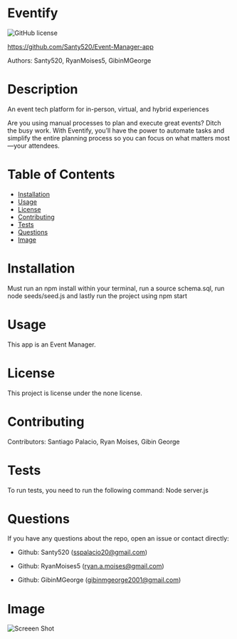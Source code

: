 
  # Eventify
  ![GitHub license](https://img.shields.io/badge/license-MIT-blue.svg)
  
  https://github.com/Santy520/Event-Manager-app 

  Authors: Santy520, RyanMoises5, GibinMGeorge
  
  # Description
  
 An event tech platform for in-person, virtual, and hybrid experiences

 Are you using manual processes to plan and execute great events? Ditch the busy work. With Eventify, you’ll have the power to automate tasks and simplify the entire planning process so you can focus on what matters most—your attendees. 
  
  # Table of Contents 
  
  * [Installation](#installation)
  * [Usage](#usage)
  * [License](#license)
  * [Contributing](#contributing)
  * [Tests](#tests)
  * [Questions](#questions)
  * [Image](#image)
  
  # Installation
  
  Must run an npm install within your terminal, run a source schema.sql, run node seeds/seed.js and lastly run the project using npm start
  
  # Usage
  
  This app is an Event Manager.
  
  # License
  
  This project is license under the none license.
  
  # Contributing
  
  Contributors: Santiago Palacio, Ryan Moises, Gibin George
  
  # Tests
  
  To run tests, you need to run the following command: Node server.js
  
  # Questions
  
  If you have any questions about the repo, open an issue or contact directly:
  
  - Github: Santy520 (sspalacio20@gmail.com)

  - Github: RyanMoises5 (ryan.a.moises@gmail.com)
  
  - Github: GibinMGeorge (gibinmgeorge2001@gmail.com)
  
  # Image

  ![Screeen Shot](./Screenshot%202024-04-10%20at%205.56.27 PM.png)
  
